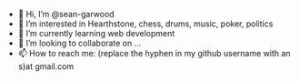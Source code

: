 - 👋 Hi, I’m @sean-garwood
- 👀 I’m interested in Hearthstone, chess, drums, music, poker, politics
- 🌱 I’m currently learning web development
- 💞️ I’m looking to collaborate on ...
- 📫 How to reach me: (replace the hyphen in my github username with an s)at gmail.com

<!---
sean-garwood/sean-garwood is a ✨ special ✨ repository because its `README.md` (this file) appears on your GitHub profile.
You can click the Preview link to take a look at your changes.
--->
